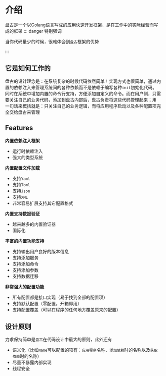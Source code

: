 # 介绍

盘古是一个以Golang语言写成的应用快速开发框架，是在工作中的实际经验而写成的框架
::: danger 特别强调
<!--@formatter:off-->
当你代码量少的时候，很难体会到`盘古`框架的优势
<!--@formatter:on-->
:::

## 它是如何工作的

盘古的设计理念是：在系统复杂的时候代码依然简单！实现方式也很简单，通过内置的依赖注入来管理系统间的各种依赖而不是依赖于编写各种`init`初始化代码。
同时在系统中增加内置的命令行支持，方便添加自定义的命令。而在用户侧，只需要关注自己的业务代码，添加到盘古内部后，盘古负责将这些代码管理起来；用 一句话来概括就是：只关注自己的业务逻辑，而将应用程序启动以及各种配置项完全交给盘古来管理

## Features

**内置依赖注入框架**

- 运行时依赖注入
- 强大的类型系统

**内置配置文件加载**

- 支持`Yaml`
- 支持`Toml`
- 支持`Json`
- 支持`XML`
- 非常容易扩展支持其它配置格式

**内置支持数据验证**

- 越来越多的内置验证器
- 国际化

**丰富的内置功能支持**

- 支持输出用户良好的版本信息
- 支持添加服务
- 支持添加命令
- 支持添加参数
- 支持数据迁移

**非常强大的配置功能**

- 所有配置都是接口实现（易于找到全部的配置项）
- 支持默认配置（零配置，开箱即用）
- 支持配置覆盖（可以在程序的任何地方覆盖原来的配置）

## 设计原则

力求保持简单是`盘古`在代码设计中最大的原则，此外还有

- 语义化（比如`Name`可以配置的项有：`应用程序`名称、`添加依赖`时的名称以及`获取依赖`时的名称）
- 尽量不暴露内部实现
- 线程安全
